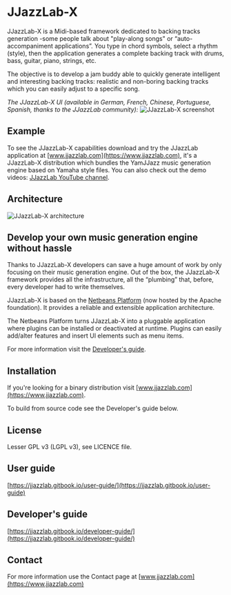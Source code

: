 # JJazzLab-X

JJazzLab-X is a Midi-based framework dedicated to backing tracks generation -some people talk about "play-along songs" or “auto-accompaniment applications”. You type in chord symbols, select a rhythm (style), then the application generates a complete backing track with drums, bass, guitar, piano, strings, etc. 

The objective is to develop a jam buddy able to quickly generate intelligent and interesting backing tracks: realistic and non-boring backing tracks which you can easily adjust to a specific song.

*The JJazzLab-X UI (available in German, French, Chinese, Portuguese, Spanish, thanks to the JJazzLab community):* 
![JJazzLab-X screenshot](https://github.com/jjazzboss/JJazzLab-X/blob/master/Graphics/JJazzLab3.0Full.png)

## Example

To see the JJazzLab-X capabilities download and try the JJazzLab application at [www.jjazzlab.com](https://www.jjazzlab.com), it's a JJazzLab-X distribution which bundles the YamJJazz music generation engine based on Yamaha style files. You can also check out the demo videos: [JJazzLab YouTube channel](https://www.youtube.com/channel/UC0L3SwjY6bhTj6jsbOYzzAw).

## Architecture

![JJazzLab-X architecture](https://github.com/jjazzboss/JJazzLab-X/blob/master/Graphics/JJazzLab-X-architecture.jpg)

## Develop your own music generation engine without hassle

Thanks to JJazzLab-X developers can save a huge amount of work by only focusing on their music generation engine. Out of the box, the JJazzLab-X framework provides all the infrastructure, all the “plumbing” that, before, every developer had to write themselves. 

JJazzLab-X is based on the [Netbeans Platform](https://netbeans.org/features/platform/features.html) (now hosted by the Apache foundation). It provides a reliable and extensible application architecture.

The Netbeans Platform turns JJazzLab-X into a pluggable application where plugins can be installed or deactivated at runtime. Plugins can easily add/alter features and insert UI elements such as menu items.

For more information visit the [Developer's guide](https://jjazzlab.gitbook.io/developer-guide/).

## Installation

If you're looking for a binary distribution visit [www.jjazzlab.com](https://www.jjazzlab.com).

To build from source code see the Developer's guide below.

## License

Lesser GPL v3 (LGPL v3), see LICENCE file.

## User guide

[https://jjazzlab.gitbook.io/user-guide/](https://jjazzlab.gitbook.io/user-guide)

## Developer's guide 

[https://jjazzlab.gitbook.io/developer-guide/](https://jjazzlab.gitbook.io/developer-guide/)

## Contact

For more information use the Contact page at [www.jjazzlab.com](https://www.jjazzlab.com)

